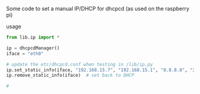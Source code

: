 Some code to set a manual IP/DHCP for dhcpcd (as used on the raspberry pi)


usage

```python
from lib.ip import *

ip = dhcpcdManager()
iface = "eth0"

# update the etc/dhcpcd.conf when testing in /lib/ip.py
ip.set_static_info(iface, "192.168.15.7", "192.168.15.1", "8.8.8.8", "255.255.255.0")  # add a static ip
ip.remove_static_info(iface)  # set back to DHCP

#
```